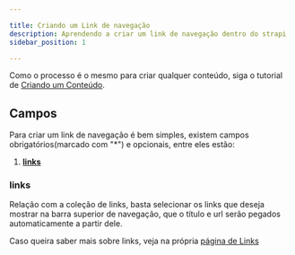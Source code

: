 ```yaml
---

title: Criando um Link de navegação
description: Aprendendo a criar um link de navegação dentro do strapi
sidebar_position: 1

---
```


Como o processo é o mesmo para criar qualquer conteúdo, siga o tutorial de [Criando um Conteúdo](/docs/usuario/strapi/iniciando-gerenciamento#criando-conteúdo).

## Campos

Para criar um link de navegação é bem simples, existem campos obrigatórios(marcado com "*") e opcionais, entre eles estão:

1. [__links__](#links)

### links

Relação com a coleção de links, basta selecionar os links que deseja mostrar na barra superior de navegação, que o título e url serão pegados automaticamente a partir dele.

Caso queira saber mais sobre links, veja na própria [página de Links](/docs/usuario/strapi/links/criar)

